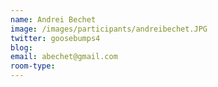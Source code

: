 ```yaml
---
name: Andrei Bechet
image: /images/participants/andreibechet.JPG
twitter: goosebumps4
blog: 
email: abechet@gmail.com
room-type: 
---
```

